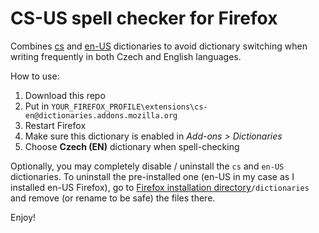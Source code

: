 # CS-US spell checker for Firefox

Combines [cs](https://addons.mozilla.org/en-US/firefox/addon/czech-spell-checking-dictionar/) and [en-US](https://addons.mozilla.org/en-US/firefox/addon/united-states-english-spellche/) dictionaries to avoid dictionary switching when writing frequently in both Czech and English languages.

How to use:

 1. Download this repo
 2. Put in `YOUR_FIREFOX_PROFILE\extensions\cs-en@dictionaries.addons.mozilla.org`
 3. Restart Firefox
 4. Make sure this dictionary is enabled in *Add-ons > Dictionaries*
 5. Choose **Czech (EN)** dictionary when spell-checking

Optionally, you may completely disable / uninstall the `cs` and `en-US` dictionaries. To uninstall the pre-installed one (en-US in my case as I installed en-US Firefox), go to [Firefox installation directory](http://kb.mozillazine.org/Installation_directory)`/dictionaries` and remove (or rename to be safe) the files there.

Enjoy!
